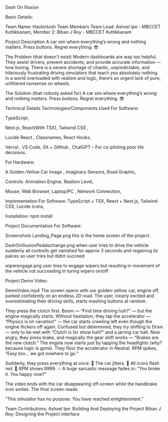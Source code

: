 Dash On Illusion

Basic Details:

Team Name: Hackintosh
Team Members
Team Lead: Ashvel Ipe - MBCCET Kuttikkanam,
Member 2: Biban J Roy - MBCCET Kuttikkanam

Project Description
A car sim where everything’s wrong and nothing matters. Press buttons. Regret everything. 😎

The Problem (that doesn't exist)
Modern dashboards are way too helpful. They assist drivers, prevent accidents, and provide accurate information — how boring. 
There is a severe shortage of chaotic, unpredictable, and hilariously frustrating driving simulators that teach you absolutely nothing. 
In a world overloaded with realism and logic, there’s an urgent lack of pure, unfiltered nonsense on wheels.

The Solution (that nobody asked for)
A car sim where everything’s wrong and nothing matters. Press buttons. Regret everything. 😎


Technical Details
Technologies/Components Used
For Software:

TypeScript,

Next.js,
React(With TSX),
Tailwind CSS ,

Lucide React ,
Classnames,
React Hooks,

Vercel ,
VS Code,
Git + GitHub ,
ChatGPT – For co-piloting poor life decisions.

For Hardware:

A Golden-Yellow Car Image ,
Imaginary Sensors,
Road Graphic,

Controls:
Animation Engine,
Realism Level,

Mouse,
Web Browser,
Laptop/PC ,
Network Connection,

Implementation
For Software:
TypeScript + TSX,
React + Next.js,
Tailwind CSS,
Lucide Icons,

Installation:
npm install


Project Documentation
For Software:

Screenshots 
Landing_Page.png
this is the home screen of the project.

DashOnIllusionPedalschange.png
when user tries to drive the vehicle suddenly all controlls get vanished for approx 3 seconds and regaining its palces
so user tries but didnt succeed

wiperengage.png
user tires to engage wipers but resulting in movement of the vehicle not succeeding in turing wipers on/off


Project Demo
Video:

DemoVideo.mp4
The screen opens with our golden-yellow car, engine off, parked confidently on an endless 2D road. The user, clearly excited and overestimating their driving skills, starts mashing buttons at random.

They press the clutch first. Boom — “First time driving huh?” — but the engine magically starts.
Without hesitation, they tap the accelerator — “Physics is on vacation!” — the car starts crawling left even though the engine flickers off again.
Confused but determined, they try shifting to Drive — only to be met with “Clutch is for show huh?” and a jarring car halt.
Now angry, they press brake, and magically the gear shift works — “Brakes are the new clutch.”
The engine now starts just by tapping the headlights (why? because logic is gone).
They floor the accelerator in Neutral. RPM spikes, “Easy bro… we got nowhere to go.”

Suddenly, they press everything at once:
🚗 The car jitters.
🚦 All icons flash red.
🧠 RPM shows 9999.
💥 A huge sarcastic message fades in:
“You broke it. You happy now?”

The video ends with the car disappearing off-screen while the handbrake icon smiles. The final screen reads:

“This simulator has no purpose. You have reached enlightenment.”

Team Contributions:
Ashvel Ipe: Building And Deploying the Project
Biban J Roy: Designing the Project interface
